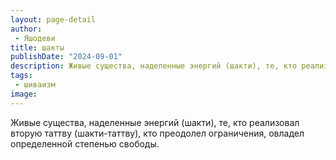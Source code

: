 ```yaml
---
layout: page-detail
author:
 - Яшодеви
title: шакты
publishDate: "2024-09-01"
description: Живые существа, наделенные энергий (шакти), те, кто реализовал вторую таттву (шакти-таттву), кто преодолел ограничения, овладел определенной степенью свободы.
tags:
 - шиваизм
image: 
---
```


Живые существа, наделенные энергий (шакти), те, кто реализовал вторую таттву (шакти-таттву), кто преодолел ограничения, овладел определенной степенью свободы.

